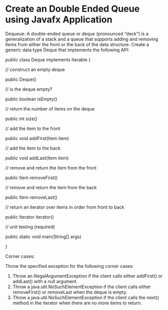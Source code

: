 # Create an Double Ended Queue using Javafx Application
Dequeue: A double-ended queue or deque (pronounced “deck”) is a generalization of a stack and a queue that supports adding and removing items from either the front or the back of the data structure. 
Create a generic data type Deque that implements the following API:

public class Deque <Item> implements Iterable <Item> {

// construct an empty deque

public Deque()

// is the deque empty?

public boolean isEmpty()

// return the number of items on the deque

public int size()

// add the item to the front

public void addFirst(Item item)

// add the item to the back

public void addLast(Item item)

// remove and return the item from the front

public Item removeFirst()

// remove and return the item from the back

public Item removeLast()

// return an iterator over items in order from front to back

public Iterator <Item> iterator()

// unit testing (required)

public static void main(String[] args)

}

Corner cases:

Throw the specified exception for the following corner cases:
1) Throw an IllegalArgumentException if the client calls either addFirst() or addLast() with a null argument.
2) Throw a java.util.NoSuchElementException if the client calls either removeFirst() or removeLast when the deque is empty.
3) Throw a java.util.NoSuchElementException if the client calls the next() method in the iterator when there are no more items to return.
